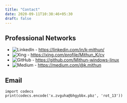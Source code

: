 ```yaml
---
title: "Contact"
date: 2020-09-11T10:38:46+05:30
draft: false
---
```


## Professional Networks

- ![LinkedIn](/img/linkedin.jpg) - https://linkedin.com/in/k-mithun/  
- ![Xing](/img/xing.png) - https://xing.com/profile/Mithun_K/cv
- ![GitHub](/img/github.jpg) - https://github.com/Mithun-windows-linux  
- ![Medium](/img/Medium.jpg) - https://medium.com/@k.mithun

## Email  

```
import codecs
print(codecs.encode('x.zvguha@bhgybbx.pbz', 'rot_13'))
```
